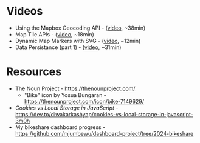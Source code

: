 # Videos

- Using the Mapbox Geocoding API - ([video](https://share.descript.com/view/aBvOo8hLX16), ~38min)
- Map Tile APIs - ([video](https://share.descript.com/view/ivykbqIRtDk), ~18min)
- Dynamic Map Markers with SVG - ([video](https://share.descript.com/view/Xa4sLnl2bf0), ~12min)
- Data Persistance (part 1) - ([video](https://share.descript.com/view/2Cldxkurdnl), ~31min)

# Resources

- The Noun Project - https://thenounproject.com/
  - "Bike" icon by Yosua Bungaran - https://thenounproject.com/icon/bike-7149629/
- _Cookies vs Local Storage in JavaScript_ - https://dev.to/diwakarkashyap/cookies-vs-local-storage-in-javascript-3m0h
- My bikeshare dashboard progress - https://github.com/mjumbewu/dashboard-project/tree/2024-bikeshare
